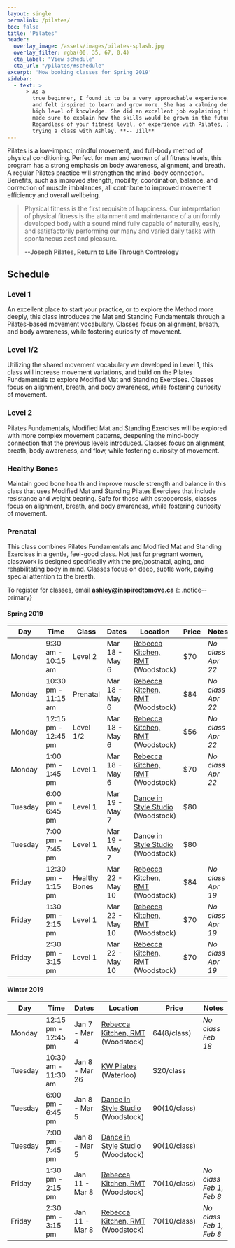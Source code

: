 ```yaml
---
layout: single
permalink: /pilates/
toc: false
title: 'Pilates'
header:
  overlay_image: /assets/images/pilates-splash.jpg
  overlay_filter: rgba(00, 35, 67, 0.4)
  cta_label: "View schedule"
  cta_url: "/pilates/#schedule"
excerpt: 'Now booking classes for Spring 2019'
sidebar:
  - text: > 
      > As a
        true beginner, I found it to be a very approachable experience. I enjoyed our session,
        and felt inspired to learn and grow more. She has a calming demeanour, and a very
        high level of knowledge. She did an excellent job explaining the fundamentals, but
        made sure to explain how the skills would be grown in the future. 
        Regardless of your fitness level, or experience with Pilates, I highly recommend
        trying a class with Ashley. **-- Jill**
---
```


Pilates is a low-impact, mindful movement, and full-body method of physical conditioning. Perfect for men and women of all fitness levels, this program has a strong emphasis on body awareness, alignment, and breath. A regular Pilates practice will strengthen the mind-body connection. Benefits, such as improved strength, mobility, coordination, balance, and correction of muscle imbalances, all contribute to improved movement efficiency and overall wellbeing.

> Physical fitness is the first requisite of happiness. Our interpretation of physical fitness is the attainment and maintenance of a uniformly developed body with a sound mind fully capable of naturally, easily, and satisfactorily performing our many and varied daily tasks with spontaneous zest and pleasure.
>
> **--Joseph Pilates, Return to Life Through Contrology**



## Schedule

### Level 1

An excellent place to start your practice, or to explore the Method more deeply, this class introduces the Mat and Standing Fundamentals through a Pilates-based movement vocabulary. Classes focus on alignment, breath, and body awareness, while fostering curiosity of movement. 

### Level 1/2

Utilizing the shared movement vocabulary we developed in Level 1, this class will increase movement variations, and build on the Pilates Fundamentals to explore Modified Mat and Standing Exercises. Classes focus on alignment, breath, and body awareness, while fostering curiosity of movement. 

### Level 2

Pilates Fundamentals, Modified Mat and Standing Exercises will be explored with more complex movement patterns, deepening the mind-body connection that the previous levels introduced. Classes focus on alignment, breath, body awareness, and flow, while fostering curiosity of movement.

### Healthy Bones

Maintain good bone health and improve muscle strength and balance in this class that uses Modified Mat and Standing Pilates Exercises that include resistance and weight bearing. Safe for those with osteoporosis, classes focus on alignment, breath, and body awareness, while fostering curiosity of movement.

### Prenatal

This class combines Pilates Fundamentals and Modified Mat and Standing Exercises in a gentle, feel-good class. Not just for pregnant women, classwork is designed specifically with the pre/postnatal, aging, and rehabilitating body in mind. Classes focus on deep, subtle work, paying special attention to the breath. 

To register for classes, email **[ashley@inspiredtomove.ca](mailto:ashley@inspiredtomove.ca)**
{: .notice--primary}

#### Spring 2019

| Day |Time | Class | Dates | Location | Price | Notes |
| --- |---- | ----- | ----- | -------- | ----- | ----- |
| Monday | 9:30 am - 10:15 am | Level 2 | Mar 18 - May 6 | [Rebecca Kitchen, RMT](http://www.rebecca-rmt.com) (Woodstock) | $70 | *No class Apr 22*
| Monday | 10:30 pm - 11:15 am | Prenatal | Mar 18 - May 6 | [Rebecca Kitchen, RMT](http://www.rebecca-rmt.com) (Woodstock) | $84 | *No class Apr 22*
| Monday | 12:15 pm - 12:45 pm | Level 1/2 | Mar 18 - May 6 | [Rebecca Kitchen, RMT](http://www.rebecca-rmt.com) (Woodstock) | $56 | *No class Apr 22*
| Monday | 1:00 pm - 1:45 pm | Level 1 | Mar 18 - May 6 | [Rebecca Kitchen, RMT](http://www.rebecca-rmt.com) (Woodstock) | $70 | *No class Apr 22*
| Tuesday | 6:00 pm - 6:45 pm | Level 1 | Mar 19 - May 7 | [Dance in Style Studio](https://dancewoodstock.com/) (Woodstock) | $80 |
| Tuesday | 7:00 pm - 7:45 pm | Level 1 | Mar 19 - May 7 | [Dance in Style Studio](https://dancewoodstock.com/) (Woodstock) | $80 |  
| Friday | 12:30 pm - 1:15 pm | Healthy Bones | Mar 22 - May 10 | [Rebecca Kitchen, RMT](http://www.rebecca-rmt.com) (Woodstock) | $84 | *No class Apr 19*
| Friday | 1:30 pm - 2:15 pm | Level 1 | Mar 22 - May 10 | [Rebecca Kitchen, RMT](http://www.rebecca-rmt.com) (Woodstock) | $70 | *No class Apr 19*
| Friday | 2:30 pm - 3:15 pm | Level 1 | Mar 22 - May 10 | [Rebecca Kitchen, RMT](http://www.rebecca-rmt.com) (Woodstock) | $70 | *No class Apr 19*

#### Winter 2019

| Day |Time | Dates | Location | Price | Notes |
| --- |---- | ----- | -------- | ----- | ----- |
| Monday | 12:15 pm - 12:45 pm | Jan 7 - Mar 4 | [Rebecca Kitchen, RMT](http://www.rebecca-rmt.com) (Woodstock) | $64 ($8/class) | *No class Feb 18*
| Tuesday | 10:30 am - 11:30 am | Jan 8 - Mar 26  | [KW Pilates](http://www.kwpilates.com/) (Waterloo) | $20/class |
| Tuesday | 6:00 pm - 6:45 pm | Jan 8 - Mar 5 | [Dance in Style Studio](https://dancewoodstock.com/) (Woodstock) | $90 ($10/class) | 
| Tuesday | 7:00 pm - 7:45 pm | Jan 8 - Mar 5 | [Dance in Style Studio](https://dancewoodstock.com/) (Woodstock) | $90 ($10/class) |  
| Friday | 1:30 pm - 2:15 pm | Jan 11 - Mar 8 | [Rebecca Kitchen, RMT](http://www.rebecca-rmt.com) (Woodstock) | $70 ($10/class) | *No class Feb 1, Feb 8*
| Friday | 2:30 pm - 3:15 pm | Jan 11 - Mar 8 | [Rebecca Kitchen, RMT](http://www.rebecca-rmt.com) (Woodstock) | $70 ($10/class) | *No class Feb 1, Feb 8*
